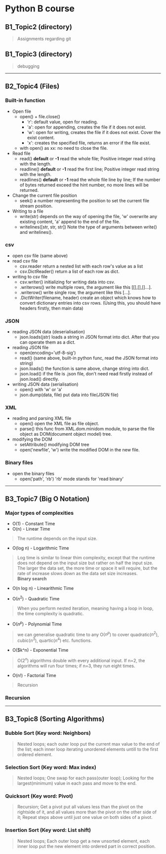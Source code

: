 # Python B course
## B1_Topic2 (directory)
> Assignments regarding git
## B1_Topic3 (directory)
> debugging
---

## B2_Topic4 (Files)
### **Built-in function**
- Open file
    - open() + file.close()
        - 'r': default value, open for reading.
        - 'a': open for appending, creates the file if it does not exist.
        - 'w': open for writing, creates the file if it does not exist. Cover the exist content.
        - 'x': creates the specified file, returns an error if the file exist.
    - with open() as xx: no need to close the file.
- Read file
    - read() **default** or **-1** read the whole file; Positive integer read string with the length.
    - readline() **default** or **-1** read the first line; Positive integer read string with the length.
    - readlines() **default** or **-1** read the whole file line by line; If the number of bytes returned exceed the hint number, no more lines will be returned.
- Change the current file position
    - seek() a number representing the position to set the current file stream position.
- Writing to a file
    - write(str) depends on the way of opening the file, 'w' overwrite any existing content, 'a' append to the end of the file.
    - writelines([str, str, str]) Note the type of arguments between write() and writelines().

### **csv**
- open csv file (same above)
- read csv file
    - csv.reader return a nested list with each row's value as a list
    - csv.DictReader() return a list of each row as dict.
- writing to csv file
    - csv.writer() initializing for writing data into csv.
    - .writerows() write multiple rows, the argument like this [[],[],[]...].
    - .writerow() write single row, the argument like this [...].
    - .DictWriter(filename, header) create an object which knows how to convert dictionary entries into csv rows. (Using this, you should have headers firstly, then main data)

### **JSON**
- reading JSON data (deserialisation)
    - json.loads(jstr) loads a string in JSON format into dict. After that you can operate them as a dict.
- reading JSON file
    - open(encoding='utf-8-sig') 
    - read() (same above, built-in python func, read the JSON format into string)
    - json.loads() the function is same above, change string into dict.
    - json.load() if the file is .json file, don't need read firstly instead of json.load() directly.
- writing JSON data (serialisation)
    - open() with 'w' or 'a'
    - json.dump(data, file) put data into file(JSON file)

### **XML**
- reading and parsing XML file
    - open() open the XML file as file object.
    - parse() this func from XML.dom.minidom module, to parse the file object as DOM(document object model) tree.
- modifying the DOM
    - setAttribute() modifying DOM tree
    - open('newfile', 'w') write the modified DOM in the new file.

### **Binary files**
- open the binary files
    - open('path', 'rb') 'rb' mode stands for 'read binary'  
---
## B3_Topic7 (Big O Notation)
### Major types of complexities
* O(1) - Constant Time  
* O(n) - Linear Time  
> The runtime depends on the input size.
* O(log n) - Logarithmic Time  
> Log time is similar to linear thim complexity, except that the runtime does not depend on the input size but rather on half the input size. The larger the data set, the more time or space it will require, but the rate of increase slows down as the data set size increases.  
> **Binary search**
* O(n log n) - Linearithmic Time  
>  
* O($n^2$) - Quadratic Time  
> When you perform nested iteration, meaning having a loop in loop, the time complexity is quadratic.  
* O($n^p$) - Polynomial Time  
> we can generalise quadratic time to any O($n^p$) to cover quadratic($n^2$), cubic($n^3$), quartic($n^4$) etc. functions.  
* O($k^n) - Exponential Time  
> O($2^n$) algorithms double with every additional input. If n=2, the algorithms will run four times; if n=3, they run eight times.  
* O(n!) - Factorial Time  
> Recursion  

### Recursion 

---
## B3_Topic8 (Sorting Algorithms)  

### Bubble Sort (Key word: Neighbors)  
> Nested loops; each outer loop put the current max value to the end of the list; each inner loop iterating unordered elements untill to the first ordered element.

### Selection Sort (Key word: Max index)
> Nested loops; One swap for each pass(outer loop); Looking for the largest(minimum) value in each pass and move to the end.

### Quicksort (Key word: Pivot)
> Recursion; Get a pivot put all values less than the pivot on the rightside of it, and all values more than the pivot on the other side of it; Repeat steps above until just one value on both sides of a pivot.

### Insertion Sort (Key word: List shift)  
> Nested loops; Each outer loop get a new unsorted element, each inner loop put the new element into ordered part in correct position.